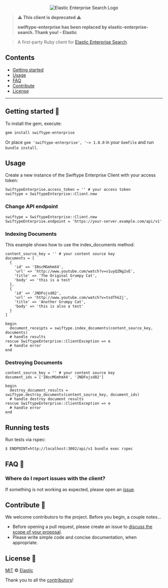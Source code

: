 <p align="center"><img src="https://github.com/swiftype/swiftype-enterprise-ruby/blob/master/logo-enterprise-search.png?raw=true" alt="Elastic Enterprise Search Logo"></p>


> **⚠️ This client is deprecated ⚠️**
>
> **swiftype-enterprise has been replaced by elastic-enterprise-search. Thank you! - Elastic**

> A first-party Ruby client for [Elastic Enterprise Search](https://www.elastic.co/solutions/enterprise-search).

## Contents

+ [Getting started](#getting-started-)
+ [Usage](#usage)
+ [FAQ](#faq-)
+ [Contribute](#contribute-)
+ [License](#license-)

***

## Getting started 🐣

To install the gem, execute:

```bash
gem install swiftype-enterprise
```

Or place `gem 'swiftype-enterprise', '~> 1.0.0` in your `Gemfile` and run `bundle install`.

## Usage

Create a new instance of the Swiftype Enterprise Client with your access token:

    SwiftypeEnterprise.access_token = '' # your access token
    swiftype = SwiftypeEnterprise::Client.new

### Change API endpoint

 ```
swiftype = SwiftypeEnterprise::Client.new
SwiftypeEnterprise.endpoint = 'https://your-server.example.com/api/v1'
```


### Indexing Documents

This example shows how to use the index_documents method:

    content_source_key = '' # your content source key
    documents = [
      {
        'id' => 'INscMGmhmX4',
        'url' => 'http://www.youtube.com/watch?v=v1uyQZNg2vE',
        'title' => 'The Original Grumpy Cat',
        'body' => 'this is a test'
      },
      {
        'id' => 'JNDFojsd02',
        'url' => 'http://www.youtube.com/watch?v=tsdfhk2j',
        'title' => 'Another Grumpy Cat',
        'body' => 'this is also a test'
      }
    ]

    begin
      document_receipts = swiftype.index_documents(content_source_key, documents)
      # handle results
    rescue SwiftypeEnterprise::ClientException => e
      # handle error
    end

### Destroying Documents

    content_source_key = '' # your content source key
    document_ids = ['INscMGmhmX4', 'JNDFojsd02']

    begin
      destroy_document_results = swiftype.destroy_documents(content_source_key, document_ids)
      # handle destroy document results
    rescue SwiftypeEnterprise::ClientException => e
      # handle error
    end

## Running tests

Run tests via rspec:

```bash
$ ENDPOINT=http://localhost:3002/api/v1 bundle exec rspec
```

## FAQ 🔮

### Where do I report issues with the client?

If something is not working as expected, please open an [issue](https://github.com/swiftype/swiftype-enterprise-ruby/issues/new).

## Contribute 🚀

We welcome contributors to the project. Before you begin, a couple notes...

+ Before opening a pull request, please create an issue to [discuss the scope of your proposal](https://github.com/swiftype/swiftype-enterprise-ruby/issues).
+ Please write simple code and concise documentation, when appropriate.

## License 📗

[MIT](https://github.com/swiftype/swiftype-enterprise-ruby/blob/master/LICENSE) © [Elastic](https://github.com/elastic)

Thank you to all the [contributors](https://github.com/swiftype/swiftype-enterprise-ruby/graphs/contributors)!
